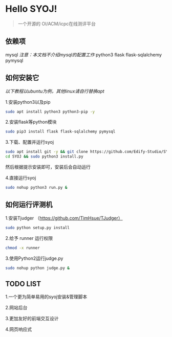 # Hello SYOJ!
> 一个开源的 OI/ACM/icpc在线测评平台

## 依赖项
mysql
*注意：本文档不介绍mysql的配置工作*
python3
flask
flask-sqlalchemy
pymysql

## 如何安装它
*以下教程以ubuntu为例，其他linux请自行替换apt*

1.安装python3以及pip
```bash
sudo apt install python3 python3-pip -y
```
2.安装flask等python模块
```bash
sudo pip3 install flask flask-sqlalchemy pymysql
```
3.下载、配置并运行syoj
```bash
sudo apt install git -y && git clone https://github.com/Edify-Studio/SYOJ.git
cd SYOJ && sudo python3 install.py
```
然后根据提示安装即可，安装后会自动运行

4.直接运行syoj
```bash
sudo nohup python3 run.py &
```

## 如何运行评测机

1.安装Tjudger （https://github.com/TimHsue/TJudger）
```bash
sudo python setup.py install
```
2.给予 runner 运行权限
```bash
chmod -x runner
```
3.使用Python2运行judge.py
```bash
sudo nohup python judge.py &
```


## TODO LIST

1.一个更为简单易用的syoj安装&管理脚本

2.网站后台

3.更加友好的前端交互设计

4.网页响应式
